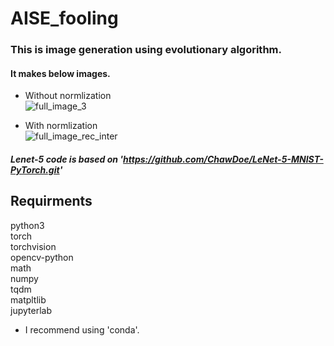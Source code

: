 # AISE_fooling

### This is image generation using evolutionary algorithm.

#### It makes below images.  


*  Without normlization  
![full_image_3](https://user-images.githubusercontent.com/19534173/130276538-87080bad-edc8-47b2-a26e-99b4d3a19100.png)  

* With normlization  
![full_image_rec_inter](https://user-images.githubusercontent.com/19534173/130276545-151856fd-d7e9-41d0-b3bf-1f203f946606.png)


##### Lenet-5 code is based on 'https://github.com/ChawDoe/LeNet-5-MNIST-PyTorch.git'


## Requirments
python3  
torch  
torchvision  
opencv-python  
math  
numpy  
tqdm  
matpltlib  
jupyterlab  
* I recommend using 'conda'.  


